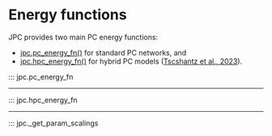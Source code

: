 # Energy functions

JPC provides two main PC energy functions:

* [jpc.pc_energy_fn()](https://thebuckleylab.github.io/jpc/api/Energy%20functions/#jpc.pc_energy_fn) 
for standard PC networks, and
* [jpc.hpc_energy_fn()](http://127.0.0.1:8000/api/Energy%20functions/#jpc.hpc_energy_fn) 
for hybrid PC models ([Tscshantz et al., 2023](https://thebuckleylab.github.io/jpc/api/Energy%20functions/#jpc.hpc_energy_fn)).

::: jpc.pc_energy_fn

---

::: jpc.hpc_energy_fn

---

::: jpc._get_param_scalings